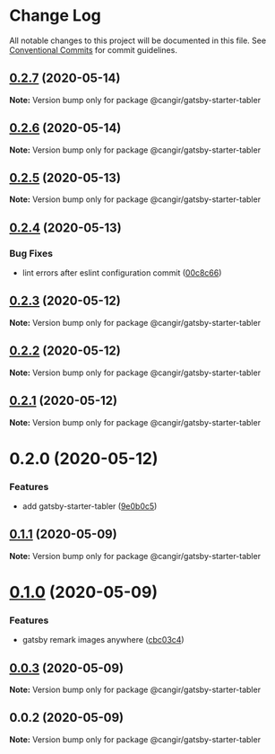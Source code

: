 # Change Log

All notable changes to this project will be documented in this file.
See [Conventional Commits](https://conventionalcommits.org) for commit guidelines.

## [0.2.7](https://github.com/cangir/gatsby-starter-tabler/compare/@cangir/gatsby-starter-tabler@0.2.6...@cangir/gatsby-starter-tabler@0.2.7) (2020-05-14)

**Note:** Version bump only for package @cangir/gatsby-starter-tabler





## [0.2.6](https://github.com/cangir/gatsby-starter-tabler/compare/@cangir/gatsby-starter-tabler@0.2.5...@cangir/gatsby-starter-tabler@0.2.6) (2020-05-14)

**Note:** Version bump only for package @cangir/gatsby-starter-tabler





## [0.2.5](https://github.com/cangir/gatsby-starter-tabler/compare/@cangir/gatsby-starter-tabler@0.2.4...@cangir/gatsby-starter-tabler@0.2.5) (2020-05-13)

**Note:** Version bump only for package @cangir/gatsby-starter-tabler





## [0.2.4](https://github.com/cangir/gatsby-starter-tabler/compare/@cangir/gatsby-starter-tabler@0.2.3...@cangir/gatsby-starter-tabler@0.2.4) (2020-05-13)


### Bug Fixes

* lint errors after eslint configuration commit ([00c8c66](https://github.com/cangir/gatsby-starter-tabler/commit/00c8c66ed13e4d5b1a5e9b6af70a31b751c7c0a3))





## [0.2.3](https://github.com/cangir/gatsby-starter-tabler/compare/@cangir/gatsby-starter-tabler@0.2.2...@cangir/gatsby-starter-tabler@0.2.3) (2020-05-12)

**Note:** Version bump only for package @cangir/gatsby-starter-tabler





## [0.2.2](https://github.com/cangir/gatsby-starter-tabler/compare/@cangir/gatsby-starter-tabler@0.2.1...@cangir/gatsby-starter-tabler@0.2.2) (2020-05-12)

**Note:** Version bump only for package @cangir/gatsby-starter-tabler





## [0.2.1](https://github.com/cangir/gatsby-starter-tabler/compare/@cangir/gatsby-starter-tabler@0.2.0...@cangir/gatsby-starter-tabler@0.2.1) (2020-05-12)

**Note:** Version bump only for package @cangir/gatsby-starter-tabler





# 0.2.0 (2020-05-12)


### Features

* add gatsby-starter-tabler ([9e0b0c5](https://github.com/cangir/gatsby-starter-tabler/commit/9e0b0c5d8468f5865061b36277134dce817b7a02))





## [0.1.1](https://github.com/cangir/gatsby-starter-tabler/compare/@cangir/gatsby-starter-tabler@0.1.0...@cangir/gatsby-starter-tabler@0.1.1) (2020-05-09)

**Note:** Version bump only for package @cangir/gatsby-starter-tabler





# [0.1.0](https://github.com/cangir/gatsby-starter-tabler/compare/@cangir/gatsby-starter-tabler@0.0.3...@cangir/gatsby-starter-tabler@0.1.0) (2020-05-09)


### Features

* gatsby remark images anywhere ([cbc03c4](https://github.com/cangir/gatsby-starter-tabler/commit/cbc03c48191518fe2c31bd33f6d6d732db980f46))





## [0.0.3](https://github.com/cangir/gatsby-starter-tabler/compare/@cangir/gatsby-starter-tabler@0.0.2...@cangir/gatsby-starter-tabler@0.0.3) (2020-05-09)

**Note:** Version bump only for package @cangir/gatsby-starter-tabler





## 0.0.2 (2020-05-09)

**Note:** Version bump only for package @cangir/gatsby-starter-tabler
